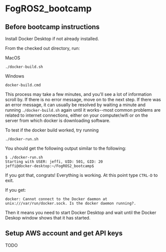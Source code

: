 # FogROS2_bootcamp

## Before bootcamp instructions

Install Docker Desktop if not already installed.

From the checked out directory, run:

MacOS
```
./docker-build.sh
```

Windows
```
docker-build.cmd
```

This process may take a few minutes, and you'll see a lot of information scroll by.  If there is no error message, move on to the next step.  If there was an error message, it can usually be resolved by waiting a minute and running `./docker-build.sh` again until it works--most common problems are related to internet connections, either on your computer/wifi or on the server from which docker is downloading software.


To test if the docker build worked, try running
```
./docker-run.sh
```

You should get the following output similar to the following:
```
$ ./docker-run.sh 
Starting with USER: jeffi, UID: 501, GID: 20
jeffi@docker-desktop:~/FogROS2_bootcamp$ 
```
If you got that, congrats!  Everything is working.  At this point type `CTRL-D` to exit.


If you get:
```
docker: Cannot connect to the Docker daemon at unix:///var/run/docker.sock. Is the docker daemon running?.
```
Then it means you need to start Docker Desktop and wait until the Docker Deskop window shows that it has started.


## Setup AWS account and get API keys

TODO
